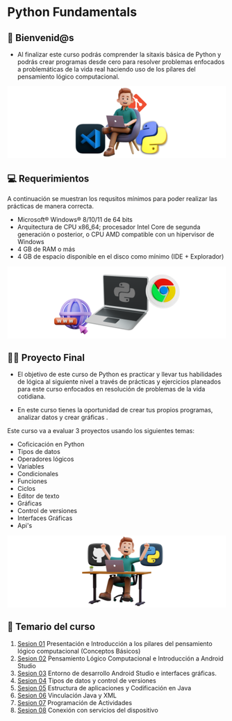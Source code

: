 # Python Fundamentals

## 👋 Bienvenid@s
- Al finalizar este curso podrás comprender la sitaxis básica de Python y podrás crear programas desde cero para resolver problemas enfocados a problemáticas de la vida real haciendo uso de los pílares del pensamiento lógico computacional.

![PLC](./Sesion01/img-inicio/01.png)

## 💻 Requerimientos
A continuación se muestran los requsitos mínimos para poder realizar las prácticas de manera correcta.<br>
<ul>
    <li> Microsoft® Windows® 8/10/11 de 64 bits </li>
    <li> Arquitectura de CPU x86_64; procesador Intel Core de segunda generación o posterior, o CPU AMD compatible con un hipervisor de Windows </li>
    <li>4 GB de RAM o más </li>
    <li>4 GB de espacio disponible en el disco como mínimo (IDE + Explorador) </li>
</ul>

![PLC](./Sesion01/img-inicio/02.png)

## 🧑‍💻 Proyecto Final

* El objetivo de este curso de Python es practicar y llevar tus habilidades de lógica al siguiente nivel a través de prácticas y ejercicios planeados para este curso enfocados en resolución de problemas de la vida cotidiana. 

* En este curso tienes la oportunidad de crear tus propios programas, analizar datos y crear gráficas . 

Este curso va a evaluar 3 proyectos usando los siguientes temas:

- Coficicación en Python
- Tipos de datos
- Operadores lógicos
- Variables
- Condicionales
- Funciones
- Ciclos
- Editor de texto
- Gráficas
- Control de versiones
- Interfaces Gráficas
- Api's

![PLC](./Sesion01/img-inicio/03.png)

## 📘 Temario del curso

1. [Sesion 01](Sesion01/Readme.md)&nbsp;Presentación e Introducción a los pilares del pensamiento lógico computacional (Conceptos Básicos)
2. [Sesion 02](Sesion02/README.md)&nbsp;Pensamiento Lógico Computacional e Introducción a Android Studio
3. [Sesion 03](Sesion03/README.md)&nbsp;Entorno de desarrollo Android Studio e interfaces gráficas.
4. [Sesion 04](Sesion04/README.md)&nbsp;Tipos de datos y control de versiones
5. [Sesion 05](Sesion05/README.md)&nbsp;Estructura de aplicaciones y Codificación en Java
6. [Sesion 06](Sesion06/README.md)&nbsp;Vinculación Java y XML
7. [Sesion 07](Sesion07/README.md)&nbsp;Programación de Actividades
8. [Sesion 08](Sesion08/README.md)&nbsp;Conexión con servicios del dispositivo